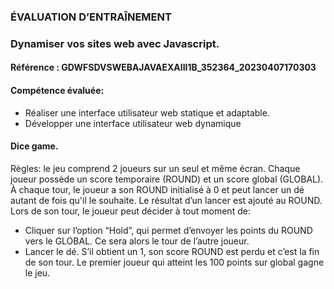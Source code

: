 ### ÉVALUATION D’ENTRAÎNEMENT
### Dynamiser vos sites web avec Javascript.
#### Référence : GDWFSDVSWEBAJAVAEXAIII1B_352364_20230407170303
#### Compétence évaluée: 
- Réaliser une interface utilisateur web statique et adaptable.
- Développer une interface utilisateur web dynamique
#### Dice game.
Règles: le jeu comprend 2 joueurs sur un seul et même écran.
Chaque joueur possède un score temporaire (ROUND) et un score global (GLOBAL).
À chaque tour, le joueur a son ROUND initialisé à 0 et peut lancer un dé autant de fois qu'il le souhaite. Le
résultat d’un lancer est ajouté au ROUND.
Lors de son tour, le joueur peut décider à tout moment de:
- Cliquer sur l’option “Hold”, qui permet d’envoyer les points du ROUND vers le GLOBAL. Ce sera alors le
tour de l’autre joueur.
- Lancer le dé. S’il obtient un 1, son score ROUND est perdu et c’est la fin de son tour.
Le premier joueur qui atteint les 100 points sur global gagne le jeu.
